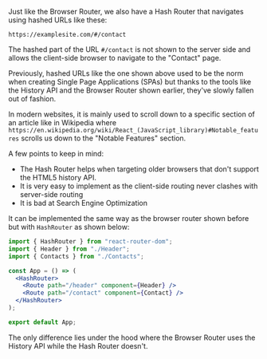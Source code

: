 Just like the Browser Router, we also have a Hash Router that navigates using
hashed URLs like these:

```
https://examplesite.com/#/contact
```

The hashed part of the URL `#/contact` is not shown to the server side and
allows the client-side browser to navigate to the "Contact" page.

Previously, hashed URLs like the one shown above used to be the norm when
creating Single Page Applications (SPAs) but thanks to the tools like the
History API and the Browser Router shown earlier, they've slowly fallen out of
fashion.

In modern websites, it is mainly used to scroll down to a specific section of an
article like in Wikipedia where
`https://en.wikipedia.org/wiki/React_(JavaScript_library)#Notable_features`
scrolls us down to the "Notable Features" section.

A few points to keep in mind:

- The Hash Router helps when targeting older browsers that don't support the
  HTML5 history API.
- It is very easy to implement as the client-side routing never clashes with
  server-side routing
- It is bad at Search Engine Optimization

It can be implemented the same way as the browser router shown before but with
`HashRouter` as shown below:

```jsx
import { HashRouter } from "react-router-dom";
import { Header } from "./Header";
import { Contacts } from "./Contacts";

const App = () => (
  <HashRouter>
    <Route path="/header" component={Header} />
    <Route path="/contact" component={Contact} />
  </HashRouter>
);

export default App;
```

The only difference lies under the hood where the Browser Router uses the
History API while the Hash Router doesn't.
